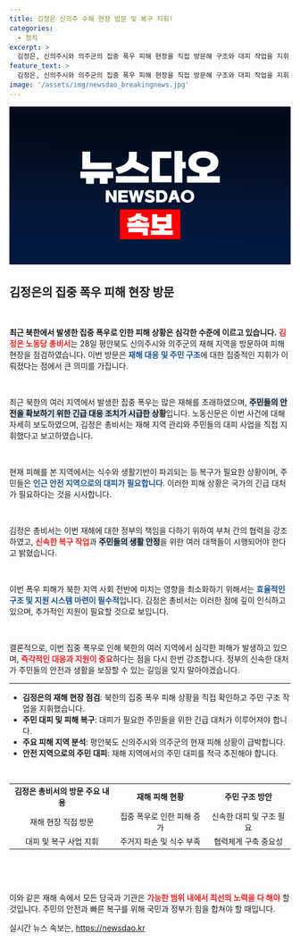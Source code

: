 ```yaml
---
title: 김정은 신의주 수해 현장 방문 및 복구 지휘!
categories:
  - 정치
excerpt: >
  김정은, 신의주시와 의주군의 집중 폭우 피해 현장을 직접 방문해 구조와 대피 작업을 지휘! 북한의 긴급 대응 모습이 궁금하다면 클릭!
feature_text: >
  김정은, 신의주시와 의주군의 집중 폭우 피해 현장을 직접 방문해 구조와 대피 작업을 지휘! 북한의 긴급 대응 모습이 궁금하다면 클릭!
image: '/assets/img/newsdao_breakingnews.jpg'
---
```


<p><img src="/assets/img/newsdao_breakingnews.jpg" alt="bookingtag 속보" /></p>

<h2 data-ke-size="size26">김정은의 집중 폭우 피해 현장 방문</h2>

<p data-ke-size="size16">&nbsp;</p>

<p><strong>최근 북한에서 발생한 집중 폭우로 인한 피해 상황은 심각한 수준에 이르고 있습니다.</strong> <b><span style="color: #ee2323;">김정은 노동당 총비서</span></b>는 28일 평안북도 신의주시와 의주군의 재해 지역을 방문하여 피해 현장을 점검하였습니다. 이번 방문은 <b><span style="color: #1a5490;">재해 대응 및 주민 구조</span></b>에 대한 집중적인 지휘가 이뤄졌다는 점에서 큰 의미를 가집니다. </p>

<p data-ke-size="size16">&nbsp;</p>

<p>최근 북한의 여러 지역에서 발생한 집중 폭우는 많은 재해를 초래하였으며, <b><span style="background-color: #21538527;">주민들의 안전을 확보하기 위한 긴급 대응 조치가 시급한 상황</span></b>입니다. 노동신문은 이번 사건에 대해 자세히 보도하였으며, 김정은 총비서는 재해 지역 관리와 주민들의 대피 사업을 직접 지휘했다고 보고하였습니다.</p>

<p data-ke-size="size16">&nbsp;</p>

<p>현재 피해를 본 지역에서는 식수와 생활기반이 파괴되는 등 복구가 필요한 상황이며, 주민들은 <b><span style="color: #1a5490;">인근 안전 지역으로의 대피가 필요합니다</span></b>. 이러한 피해 상황은 국가의 긴급 대처가 필요하다는 것을 시사합니다. </p>

<p data-ke-size="size16">&nbsp;</p>

<p>김정은 총비서는 이번 재해에 대한 정부의 책임을 다하기 위하여 부처 간의 협력을 강조하였고, <b><span style="color: #ee2323;">신속한 복구 작업</span></b>과 <b><span style="background-color: #21538527;">주민들의 생활 안정</span></b>을 위한 여러 대책들이 시행되어야 한다고 밝혔습니다. </p>

<p data-ke-size="size16">&nbsp;</p>

<p>이번 폭우 피해가 북한 지역 사회 전반에 미치는 영향을 최소화하기 위해서는 <b><span style="color: #1a5490;">효율적인 구조 및 지원 시스템 마련이 필수적</span></b>입니다. 김정은 총비서는 이러한 점에 깊이 인식하고 있으며, 추가적인 지원이 필요할 것으로 보입니다. </p>

<p data-ke-size="size16">&nbsp;</p>

<p>결론적으로, 이번 집중 폭우로 인해 북한의 여러 지역에서 심각한 피해가 발생하고 있으며, <b><span style="color: #ee2323;">즉각적인 대응과 지원이 중요</span></b>하다는 점을 다시 한번 강조합니다. 정부의 신속한 대처가 주민들의 안전과 생활을 보장할 수 있는 길임을 잊지 말아야겠습니다. </p>

<hr />

<ul>
    <li><b>김정은의 재해 현장 점검</b>: 북한의 집중 폭우 피해 상황을 직접 확인하고 주민 구조 작업을 지휘했습니다.</li>
    <li><b>주민 대피 및 피해 복구</b>: 대피가 필요한 주민들을 위한 긴급 대처가 이루어져야 합니다.</li>
    <li><b>주요 피해 지역 분석</b>: 평안북도 신의주시와 의주군의 현재 피해 상황이 급박합니다.</li>
    <li><b>안전 지역으로의 주민 대피</b>: 재해 지역에서의 주민 대피를 적극 추진해야 합니다.</li>
</ul>

<p data-ke-size="size16">&nbsp;</p>

<table style="width: 100%; border-collapse: collapse;">
    <tr>
        <td style="text-align: center; height: 17px;"><b>김정은 총비서의 방문 주요 내용</b></td>
        <td style="text-align: center; height: 17px;"><b>재해 피해 현황</b></td>
        <td style="text-align: center; height: 17px;"><b>주민 구조 방안</b></td>
    </tr>
    <tr>
        <td style="text-align: center;">재해 현장 직접 방문</td>
        <td style="text-align: center;">집중 폭우로 인한 피해 증가</td>
        <td style="text-align: center;">신속한 대피 및 구조 필요</td>
    </tr>
    <tr>
        <td style="text-align: center;">대피 및 복구 사업 지휘</td>
        <td style="text-align: center;">주거지 파손 및 식수 부족</td>
        <td style="text-align: center;">협력체계 구축 중요성</td>
    </tr>
</table>

<p data-ke-size="size16">&nbsp;</p>

<p data-ke-size="size16">&nbsp;</p> 

<p>이와 같은 재해 속에서 모든 당국과 기관은 <b><span style="color: #ee2323;">가능한 범위 내에서 최선의 노력을 다 해야</span></b> 할 것입니다. 주민의 안전과 빠른 복구를 위해 국민과 정부가 힘을 합쳐야 할 때입니다.</p>
실시간 뉴스 속보는, <a href="https://newsdao.kr" rel="dofollow">https://newsdao.kr</a>


